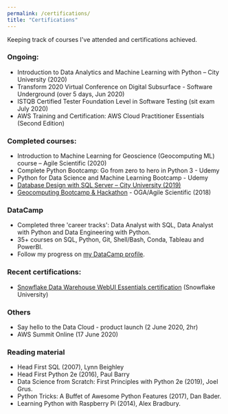 ```yaml
---
permalink: /certifications/
title: "Certifications"
---
```

Keeping track of courses I've attended and certifications achieved.

### Ongoing:
- Introduction to Data Analytics and Machine Learning with Python – City University (2020) 
- Transform 2020 Virtual Conference on Digital Subsurface - Software Underground (over 5 days, Jun 2020)
- ISTQB Certified Tester Foundation Level in Software Testing (sit exam July 2020)
- AWS Training and Certification: AWS Cloud Practitioner Essentials (Second Edition)

### Completed courses:
- Introduction to Machine Learning for Geoscience (Geocomputing ML) course – Agile Scientific (2020)
- Complete Python Bootcamp: Go from zero to hero in Python 3 - Udemy
- Python for Data Science and Machine Learning Bootcamp - Udemy
- <a href="./assets/docs/SQL-Server-Database-Design_certificate-term-2019.jpg" target="_blank">Database Design with SQL Server – City University (2019)
- <a href="https://github.com/Nozziel/OGA2018_SweetSpotPrediction" target="_blank">Geocomputing Bootcamp & Hackathon</a> - OGA/Agile Scientific (2018)

### DataCamp
- Completed three 'career tracks': Data Analyst with SQL, Data Analyst with Python and Data Engineering with Python.
- 35+ courses on SQL, Python, Git, Shell/Bash, Conda, Tableau and PowerBI.
- Follow my progress on <a href="https://www.datacamp.com/profile/alanw" target="_blank">my DataCamp profile</a>.

### Recent certifications:

- <a href="https://www.youracclaim.com/badges/3fc48705-b81d-4d25-bf1c-7f2df0c8bb39/public_url" target="_blank">Snowflake Data Warehouse WebUI Essentials certification</a> (Snowflake University)

### Others
- Say hello to the Data Cloud - product launch (2 June 2020, 2hr)
- AWS Summit Online (17 June 2020)

### Reading material
- Head First SQL (2007), Lynn Beighley
- Head First Python 2e (2016), Paul Barry
- Data Science from Scratch: First Principles with Python 2e (2019), Joel Grus.
- Python Tricks: A Buffet of Awesome Python Features (2017), Dan Bader.
- Learning Python with Raspberry Pi (2014), Alex Bradbury.